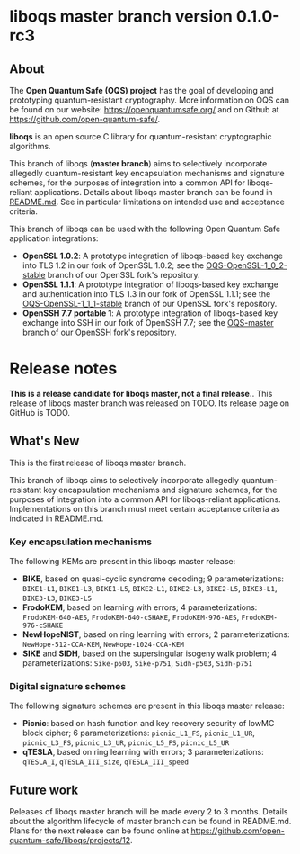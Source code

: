 liboqs master branch version 0.1.0-rc3
======================================

About
-----

The **Open Quantum Safe (OQS) project** has the goal of developing and prototyping quantum-resistant cryptography.  More information on OQS can be found on our website: https://openquantumsafe.org/ and on Github at https://github.com/open-quantum-safe/.  

**liboqs** is an open source C library for quantum-resistant cryptographic algorithms.  

This branch of liboqs (**master branch**) aims to selectively incorporate allegedly quantum-resistant key encapsulation mechanisms and signature schemes, for the purposes of integration into a common API for liboqs-reliant applications.  Details about liboqs master branch can be found in [README.md](https://github.com/open-quantum-safe/liboqs/blob/master/README.md).  See in particular limitations on intended use and acceptance criteria.

This branch of liboqs can be used with the following Open Quantum Safe application integrations:

- **OpenSSL 1.0.2**: A prototype integration of liboqs-based key exchange  into TLS 1.2 in our fork of OpenSSL 1.0.2; see the [OQS-OpenSSL-1\_0\_2-stable](https://github.com/open-quantum-safe/openssl/tree/OQS-OpenSSL_1_0_2-stable) branch of our OpenSSL fork's repository.
- **OpenSSL 1.1.1**: A prototype integration of liboqs-based key exchange and authentication into TLS 1.3 in our fork of OpenSSL 1.1.1; see the [OQS-OpenSSL-1\_1\_1-stable](https://github.com/open-quantum-safe/openssl/tree/OQS-OpenSSL_1_1_1-stable) branch of our OpenSSL fork's repository.
- **OpenSSH 7.7 portable 1**: A prototype integration of liboqs-based key exchange into SSH in our fork of OpenSSH 7.7; see the [OQS-master](https://github.com/open-quantum-safe/openssh-portable/tree/OQS-master) branch of our OpenSSH fork's repository.

Release notes
=============

**This is a release candidate for liboqs master, not a final release.**. This release of liboqs master branch was released on TODO.  Its release page on GitHub is TODO.

What's New
----------

This is the first release of liboqs master branch.

This branch of liboqs aims to selectively incorporate allegedly quantum-resistant key encapsulation mechanisms and signature schemes, for the purposes of integration into a common API for liboqs-reliant applications.  Implementations on this branch must meet certain acceptance criteria as indicated in README.md.

### Key encapsulation mechanisms

The following KEMs are present in this liboqs master release:

- **BIKE**, based on quasi-cyclic syndrome decoding; 9 parameterizations: `BIKE1-L1`, `BIKE1-L3`, `BIKE1-L5`, `BIKE2-L1`, `BIKE2-L3`, `BIKE2-L5`, `BIKE3-L1`, `BIKE3-L3`, `BIKE3-L5`
- **FrodoKEM**, based on learning with errors; 4 parameterizations: `FrodoKEM-640-AES`, `FrodoKEM-640-cSHAKE`, `FrodoKEM-976-AES`, `FrodoKEM-976-cSHAKE`
- **NewHopeNIST**, based on ring learning with errors; 2 parameterizations: `NewHope-512-CCA-KEM`, `NewHope-1024-CCA-KEM`
- **SIKE** and **SIDH**, based on the supersingular isogeny walk problem; 4 parameterizations: `Sike-p503`, `Sike-p751`, `Sidh-p503`, `Sidh-p751`

### Digital signature schemes

The following signature schemes are present in this liboqs master release:

- **Picnic**: based on hash function and key recovery security of lowMC block cipher; 6 parameterizations: `picnic_L1_FS`, `picnic_L1_UR`, `picnic_L3_FS`, `picnic_L3_UR`, `picnic_L5_FS`, `picnic_L5_UR`
- **qTESLA**, based on ring learning with errors; 3 parameterizations: `qTESLA_I`, `qTESLA_III_size`, `qTESLA_III_speed`

Future work
-----------

Releases of liboqs master branch will be made every 2 to 3 months.  Details about the algorithm lifecycle of master branch can be found in README.md.  Plans for the next release can be found online at https://github.com/open-quantum-safe/liboqs/projects/12.
